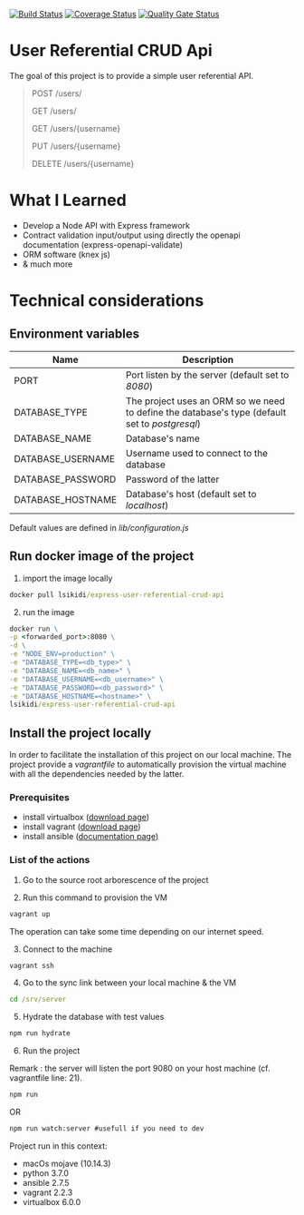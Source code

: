 [![Build Status](https://travis-ci.org/LoicSikidi/express-user-referential-crud-api.svg?branch=master)](https://travis-ci.org/LoicSikidi/express-user-referential-crud-api)
[![Coverage Status](https://coveralls.io/repos/github/LoicSikidi/express-user-referential-crud-api/badge.svg)](https://coveralls.io/github/LoicSikidi/express-user-referential-crud-api)
[![Quality Gate Status](https://sonarcloud.io/api/project_badges/measure?project=express-user-referential-crud-api&metric=alert_status)](https://sonarcloud.io/dashboard?id=express-user-referential-crud-api)

# User Referential CRUD Api

The goal of this project is to provide a simple user referential API.

> POST /users/
>
> GET /users/
>
> GET /users/{username}
>
> PUT /users/{username}
>
> DELETE /users/{username}

# What I Learned

* Develop a Node API with Express framework
* Contract validation input/output using directly the openapi documentation (express-openapi-validate)
* ORM software (knex js)
* & much more

# Technical considerations

## Environment variables

Name               | Description
------------------ | -----------
PORT               | Port listen by the server (default set to *8080*)
DATABASE_TYPE      | The project uses an ORM so we need to define the database's type (default set to *postgresql*)
DATABASE_NAME      | Database's name
DATABASE_USERNAME  | Username used to connect to the database
DATABASE_PASSWORD  | Password of the latter
DATABASE_HOSTNAME  | Database's host (default set to *localhost*)

Default values are defined in *lib/configuration.js*


## Run docker image of the project

1. import the image locally

```cmd
docker pull lsikidi/express-user-referential-crud-api
```

2. run the image

```cmd
docker run \
-p <forwarded_port>:8080 \
-d \
-e "NODE_ENV=production" \
-e "DATABASE_TYPE=<db_type>" \
-e "DATABASE_NAME=<db_name>" \
-e "DATABASE_USERNAME=<db_username>" \
-e "DATABASE_PASSWORD=<db_password>" \
-e "DATABASE_HOSTNAME=<hostname>" \
lsikidi/express-user-referential-crud-api
```

## Install the project locally

In order to facilitate the installation of this project on our local machine. The project provide a *vagrantfile* to automatically provision the virtual machine with all the dependencies needed by the latter.

### Prerequisites

* install virtualbox ([download page](https://www.virtualbox.org/wiki/Downloads))
* install vagrant ([download page](https://www.vagrantup.com/downloads.html))
* install ansible ([documentation page](https://docs.ansible.com/ansible/latest/installation_guide/intro_installation.html))

### List of the actions

1. Go to the source root arborescence of the project

2. Run this command to provision the VM

```cmd
vagrant up
```

The operation can take some time depending on our internet speed.

3. Connect to the machine

```cmd
vagrant ssh
```

4. Go to the sync link between your local machine & the VM

```cmd
cd /srv/server 
```

5. Hydrate the database with test values

```cmd
npm run hydrate
```

6. Run the project

Remark : the server will listen the port 9080 on your host machine (cf. vagrantfile line: 21).

```cmd
npm run
```

OR

```cmd
npm run watch:server #usefull if you need to dev
```

Project run in this context:
* macOs      mojave (10.14.3)
* python     3.7.0
* ansible    2.7.5
* vagrant    2.2.3
* virtualbox 6.0.0